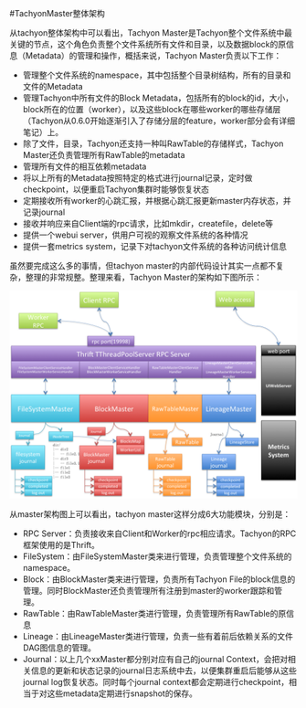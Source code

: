 #TachyonMaster整体架构

从tachyon整体架构中可以看出，Tachyon Master是Tachyon整个文件系统中最关键的节点，这个角色负责整个文件系统所有文件和目录，以及数据block的原信息（Metadata）的管理和操作，概括来说，Tachyon Master负责以下工作：

* 管理整个文件系统的namespace，其中包括整个目录树结构，所有的目录和文件的Metadata
* 管理Tachyon中所有文件的Block Metadata，包括所有的block的id，大小，block所在的位置（worker），以及这些block在哪些worker的哪些存储层（Tachyon从0.6.0开始逐渐引入了存储分层的feature，worker部分会有详细笔记）上。
* 除了文件，目录，Tachyon还支持一种叫RawTable的存储样式，Tachyon Master还负责管理所有RawTable的metadata
* 管理所有文件的相互依赖metadata
* 将以上所有的Metadata按照特定的格式进行journal记录，定时做checkpoint，以便重启Tachyon集群时能够恢复状态
* 定期接收所有worker的心跳汇报，并根据心跳汇报更新master内存状态，并记录journal
* 接收并响应来自Client端的rpc请求，比如mkdir，createfile，delete等
* 提供一个webui server，供用户可视的观察文件系统的各种情况
* 提供一套metrics system，记录下对tachyon文件系统的各种访问统计信息

虽然要完成这么多的事情，但tachyon master的内部代码设计其实一点都不复杂，整理的非常规整。整理来看，Tachyon Master的架构如下图所示：


![image](../images/tachyon_master_architecture.png)

从master架构图上可以看出，tachyon master这样分成6大功能模块，分别是：

* RPC Server：负责接收来自Client和Worker的rpc相应请求。Tachyon的RPC框架使用的是Thrift。
* FileSystem：由FileSystemMaster类来进行管理，负责管理整个文件系统的namespace。
* Block：由BlockMaster类来进行管理，负责所有Tachyon File的block信息的管理。同时BlockMaster还负责管理所有注册到master的worker跟踪和管理。
* RawTable：由RawTableMaster类进行管理，负责管理所有RawTable的原信息
* Lineage：由LineageMaster类进行管理，负责一些有着前后依赖关系的文件DAG图信息的管理。
* Journal：以上几个xxMaster都分别对应有自己的journal Context，会把对相关信息的更新和状态记录的journal日志系统中去，以便集群重启后能够从这些journal log恢复状态。同时每个journal context都会定期进行checkpoint，相当于对这些metadata定期进行snapshot的保存。